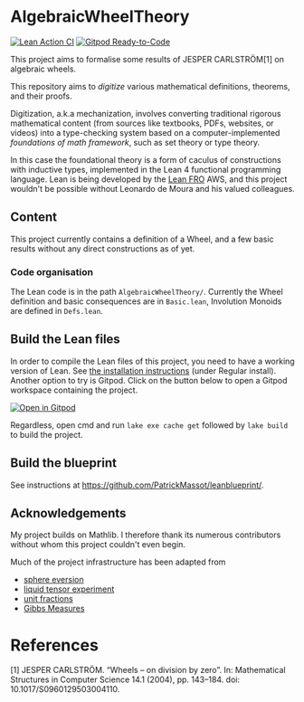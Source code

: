 # AlgebraicWheelTheory

[![Lean Action CI](https://github.com/YanYablonovskiy/AlgebraicWheelTheory/actions/workflows/lean_action_ci.yml/badge.svg)](https://github.com/YanYablonovskiy/AlgebraicWheelTheory/actions/workflows/lean_action_ci.yml)
[![Gitpod Ready-to-Code](https://img.shields.io/badge/Gitpod-ready--to--code-blue?logo=gitpod)](https://gitpod.io/#https://github.com/YanYablonovskiy/GibbsMeasure)

This project aims to formalise some results of JESPER CARLSTRÖM[1] on algebraic wheels.

This repository aims to *digitize* various mathematical definitions, theorems, and their proofs. 

Digitization, a.k.a mechanization, involves converting traditional rigorous mathematical content (from sources like textbooks, PDFs, websites, or videos) into a type-checking system based on a computer-implemented *foundations of math framework*, such as set theory or type theory.

In this case the foundational theory is a form of caculus of constructions with inductive types, implemented in the Lean 4 functional programming language. Lean is being developed by the [Lean FRO](https://lean-fro.org/) AWS, and this project wouldn't be possible without Leonardo de Moura and his valued colleagues.

## Content

This project currently contains a definition of a Wheel, and a few basic results without any direct constructions as of yet.

### Code organisation

The Lean code is in the path `AlgebraicWheelTheory/`. Currently the Wheel definition and basic consequences are in `Basic.lean`, Involution Monoids are defined in `Defs.lean`.

## Build the Lean files

In order to compile the Lean files of this project, you need to have a working version of Lean.
See [the installation instructions](https://leanprover-community.github.io/get_started.html)
(under Regular install).
Another option to try is Gitpod. Click on the button below to open a Gitpod workspace containing the project.

[![Open in Gitpod](https://gitpod.io/button/open-in-gitpod.svg)](https://gitpod.io/#https://github.com/YanYablonovskiy/AlgebraicWheelTheory)

Regardless, open cmd and run `lake exe cache get` followed by `lake build` to build the project.

## Build the blueprint

See instructions at https://github.com/PatrickMassot/leanblueprint/.

## Acknowledgements

My project builds on Mathlib. I therefore thank its numerous contributors without whom this
project couldn't even begin.

Much of the project infrastructure has been adapted from
* [sphere eversion](https://leanprover-community.github.io/sphere-eversion/)
* [liquid tensor experiment](https://github.com/leanprover-community/liquid/)
* [unit fractions](https://github.com/b-mehta/unit-fractions/)
* [Gibbs Measures](https://github.com/james18lpc/GibbsMeasure/)

# References
[1] JESPER CARLSTRÖM. “Wheels – on division by zero”. In: Mathematical Structures in
Computer Science 14.1 (2004), pp. 143–184. doi: 10.1017/S0960129503004110.
